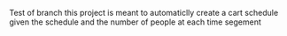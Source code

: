 Test of branch
this project is meant to automaticlly create a cart schedule given the schedule and the number of people at each time segement
